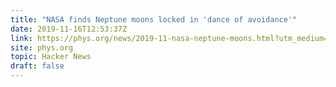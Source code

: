 ```yaml
---
title: "NASA finds Neptune moons locked in 'dance of avoidance'"
date: 2019-11-16T12:53:37Z
link: https://phys.org/news/2019-11-nasa-neptune-moons.html?utm_medium=RSS&utm_source=hune
site: phys.org
topic: Hacker News
draft: false
---
```

